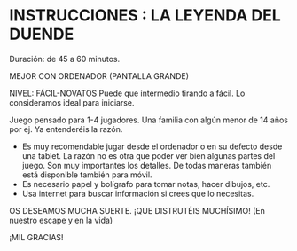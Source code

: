 # INSTRUCCIONES : LA LEYENDA DEL DUENDE
 
Duración: de 45 a 60 minutos. 

MEJOR CON ORDENADOR (PANTALLA GRANDE)

 NIVEL: FÁCIL-NOVATOS
 Puede que intermedio tirando a fácil. 
Lo consideramos ideal para iniciarse.

 Juego pensado para 1-4 jugadores.
Una familia con algún menor de 14 años por ej.
 Ya entenderéis la razón.


- Es muy recomendable jugar desde el ordenador 
      o en su defecto desde una tablet.
  La razón no es otra que poder ver bien algunas partes del juego.
       Son muy importantes los detalles.
 De todas maneras también está disponible también para móvil.
- Es necesario papel y bolígrafo  para tomar notas, hacer dibujos, etc.
- Usa internet para buscar información si crees que lo necesitas.

OS DESEAMOS MUCHA SUERTE. 
¡QUE DISTRUTÉIS MUCHÍSIMO! 
(En nuestro escape y en la vida)

¡MIL GRACIAS!